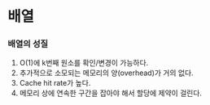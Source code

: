 # 배열

### 배열의 성질  
1. O(1)에 k번째 원소를 확인/변경이 가능하다.
2. 추가적으로 소모되는 메모리의 양(overhead)가 거의 없다.
3. Cache hit rate가 높다.
4. 메모리 상에 연속한 구간을 잡아야 해서 할당에 제약이 걸린다.

</br>


